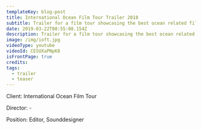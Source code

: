 ```yaml
---
templateKey: blog-post
title: International Ocean Film Tour Trailer 2018
subtitle: Trailer for a film tour showcasing the best ocean related films
date: 2019-03-22T08:55:08.154Z
description: Trailer for a film tour showcasing the best ocean related films
image: /img/ioft.jpg
videoType: youtube
videoId: CESUXaPNpK8
isFrontPage: true
credits:
tags:
  - trailer
  - teaser
---
```

Client: International Ocean Film Tour

Director: -

Position: Editor, Sounddesigner
